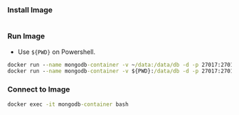 ### Install Image
```cmd

```

### Run Image
* Use `${PWD}` on Powershell.
```cmd
docker run --name mongodb-container -v ~/data:/data/db -d -p 27017:27017 mongo
docker run --name mongodb-container -v ${PWD}:/data/db -d -p 27017:27017 mongo
```

### Connect to Image
```cmd
docker exec -it mongodb-container bash
```